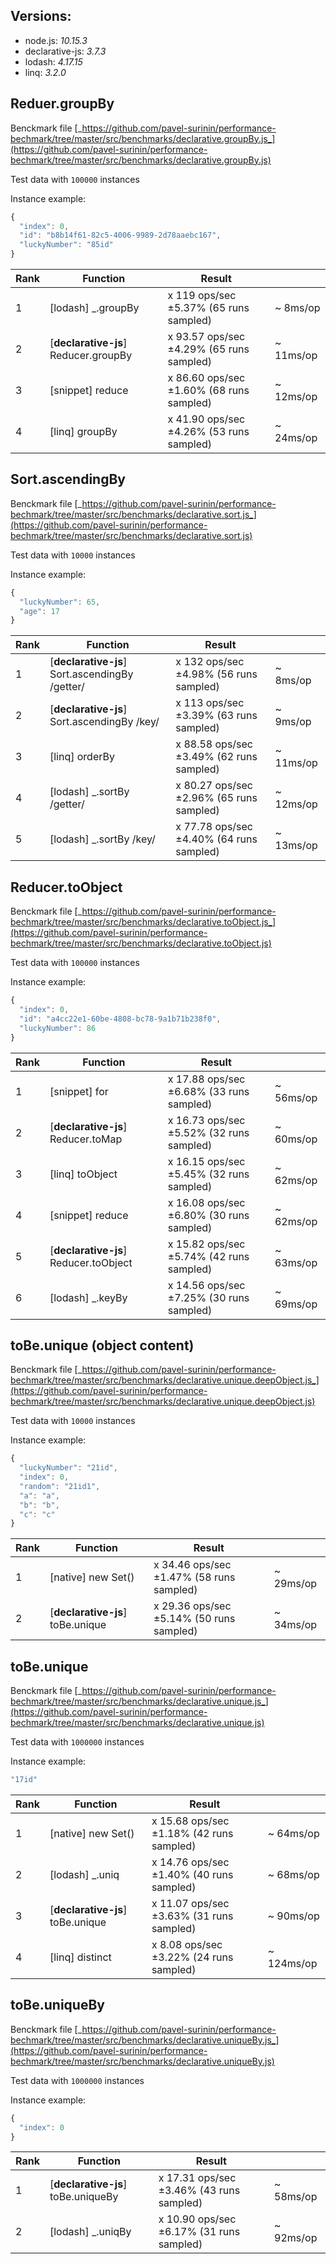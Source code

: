 
## Versions: 
 - node.js: _10.15.3_ 
 - declarative-js: _3.7.3_
 - lodash: _4.17.15_
 - linq: _3.2.0_

## Reduer.groupBy

Benckmark file [_https://github.com/pavel-surinin/performance-bechmark/tree/master/src/benchmarks/declarative.groupBy.js_](https://github.com/pavel-surinin/performance-bechmark/tree/master/src/benchmarks/declarative.groupBy.js)

Test data with `100000` instances

Instance example: 
```javascript
{
  "index": 0,
  "id": "b8b14f61-82c5-4006-9989-2d78aaebc167",
  "luckyNumber": "85id"
}
```

| Rank | Function | Result |  |
|---|---|---|---|
1 | [lodash] _.groupBy |  x 119 ops/sec ±5.37% (65 runs sampled) | ~ 8ms/op
2 | [**declarative-js**] Reducer.groupBy |  x 93.57 ops/sec ±4.29% (65 runs sampled) | ~ 11ms/op
3 | [snippet] reduce |  x 86.60 ops/sec ±1.60% (68 runs sampled) | ~ 12ms/op
4 | [linq] groupBy |  x 41.90 ops/sec ±4.26% (53 runs sampled) | ~ 24ms/op
## Sort.ascendingBy

Benckmark file [_https://github.com/pavel-surinin/performance-bechmark/tree/master/src/benchmarks/declarative.sort.js_](https://github.com/pavel-surinin/performance-bechmark/tree/master/src/benchmarks/declarative.sort.js)

Test data with `10000` instances

Instance example: 
```javascript
{
  "luckyNumber": 65,
  "age": 17
}
```

| Rank | Function | Result |  |
|---|---|---|---|
1 | [**declarative-js**] Sort.ascendingBy /getter/ |  x 132 ops/sec ±4.98% (56 runs sampled) | ~ 8ms/op
2 | [**declarative-js**] Sort.ascendingBy /key/ |  x 113 ops/sec ±3.39% (63 runs sampled) | ~ 9ms/op
3 | [linq] orderBy  |  x 88.58 ops/sec ±3.49% (62 runs sampled) | ~ 11ms/op
4 | [lodash] _.sortBy /getter/ |  x 80.27 ops/sec ±2.96% (65 runs sampled) | ~ 12ms/op
5 | [lodash] _.sortBy  /key/ |  x 77.78 ops/sec ±4.40% (64 runs sampled) | ~ 13ms/op
## Reducer.toObject

Benckmark file [_https://github.com/pavel-surinin/performance-bechmark/tree/master/src/benchmarks/declarative.toObject.js_](https://github.com/pavel-surinin/performance-bechmark/tree/master/src/benchmarks/declarative.toObject.js)

Test data with `100000` instances

Instance example: 
```javascript
{
  "index": 0,
  "id": "a4cc22e1-60be-4808-bc78-9a1b71b238f0",
  "luckyNumber": 86
}
```

| Rank | Function | Result |  |
|---|---|---|---|
1 | [snippet] for |  x 17.88 ops/sec ±6.68% (33 runs sampled) | ~ 56ms/op
2 | [**declarative-js**] Reducer.toMap |  x 16.73 ops/sec ±5.52% (32 runs sampled) | ~ 60ms/op
3 | [linq] toObject |  x 16.15 ops/sec ±5.45% (32 runs sampled) | ~ 62ms/op
4 | [snippet] reduce |  x 16.08 ops/sec ±6.80% (30 runs sampled) | ~ 62ms/op
5 | [**declarative-js**] Reducer.toObject  |  x 15.82 ops/sec ±5.74% (42 runs sampled) | ~ 63ms/op
6 | [lodash] _.keyBy |  x 14.56 ops/sec ±7.25% (30 runs sampled) | ~ 69ms/op
## toBe.unique (object content)

Benckmark file [_https://github.com/pavel-surinin/performance-bechmark/tree/master/src/benchmarks/declarative.unique.deepObject.js_](https://github.com/pavel-surinin/performance-bechmark/tree/master/src/benchmarks/declarative.unique.deepObject.js)

Test data with `10000` instances

Instance example: 
```javascript
{
  "luckyNumber": "21id",
  "index": 0,
  "random": "21id1",
  "a": "a",
  "b": "b",
  "c": "c"
}
```

| Rank | Function | Result |  |
|---|---|---|---|
1 | [native] new Set() |  x 34.46 ops/sec ±1.47% (58 runs sampled) | ~ 29ms/op
2 | [**declarative-js**] toBe.unique |  x 29.36 ops/sec ±5.14% (50 runs sampled) | ~ 34ms/op
## toBe.unique

Benckmark file [_https://github.com/pavel-surinin/performance-bechmark/tree/master/src/benchmarks/declarative.unique.js_](https://github.com/pavel-surinin/performance-bechmark/tree/master/src/benchmarks/declarative.unique.js)

Test data with `1000000` instances

Instance example: 
```javascript
"17id"
```

| Rank | Function | Result |  |
|---|---|---|---|
1 | [native] new Set() |  x 15.68 ops/sec ±1.18% (42 runs sampled) | ~ 64ms/op
2 | [lodash] _.uniq  |  x 14.76 ops/sec ±1.40% (40 runs sampled) | ~ 68ms/op
3 | [**declarative-js**] toBe.unique |  x 11.07 ops/sec ±3.63% (31 runs sampled) | ~ 90ms/op
4 | [linq] distinct  |  x 8.08 ops/sec ±3.22% (24 runs sampled) | ~ 124ms/op
## toBe.uniqueBy

Benckmark file [_https://github.com/pavel-surinin/performance-bechmark/tree/master/src/benchmarks/declarative.uniqueBy.js_](https://github.com/pavel-surinin/performance-bechmark/tree/master/src/benchmarks/declarative.uniqueBy.js)

Test data with `1000000` instances

Instance example: 
```javascript
{
  "index": 0
}
```

| Rank | Function | Result |  |
|---|---|---|---|
1 | [**declarative-js**] toBe.uniqueBy |  x 17.31 ops/sec ±3.46% (43 runs sampled) | ~ 58ms/op
2 | [lodash] _.uniqBy  |  x 10.90 ops/sec ±6.17% (31 runs sampled) | ~ 92ms/op
